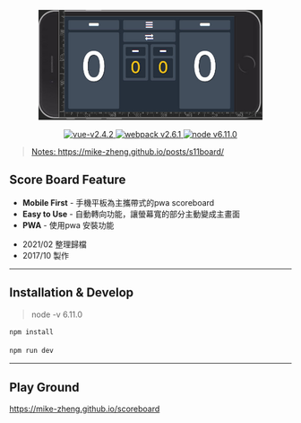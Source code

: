 <p align="center"><a href="https://mike-zheng.github.io/scoreboard" target="_blank" rel="noopener noreferrer"><p align="center"><img width="400" src="./screenshot.png" alt="scoreboard"></p></p>

<p align="center">
  <img src="https://img.shields.io/badge/vue-v2.4.2-green" alt="vue-v2.4.2">
  <img src="https://img.shields.io/badge/webpack-v2.6.1-blue" alt="webpack v2.6.1">
   <img src="https://img.shields.io/badge/node-v6.11.0-red" alt="node v6.11.0">
</p>

> Notes: https://mike-zheng.github.io/posts/s11board/

## Score Board Feature

- **Mobile First** - 手機平板為主攜帶式的pwa scoreboard
- **Easy to Use** - 自動轉向功能，讓螢幕寬的部分主動變成主畫面
- **PWA** - 使用pwa 安裝功能

* 2021/02 整理歸檔
* 2017/10 製作



--------------------------------------
## Installation & Develop

> node -v 6.11.0

``` bash
npm install 

npm run dev
```

--------------------------------------

## Play Ground

https://mike-zheng.github.io/scoreboard

